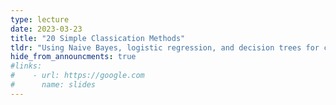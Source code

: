 ```yaml
---
type: lecture
date: 2023-03-23
title: "20 Simple Classication Methods"
tldr: "Using Naive Bayes, logistic regression, and decision trees for classifying biological data."
hide_from_announcments: true
#links: 
#    - url: https://google.com
#      name: slides
---
```

